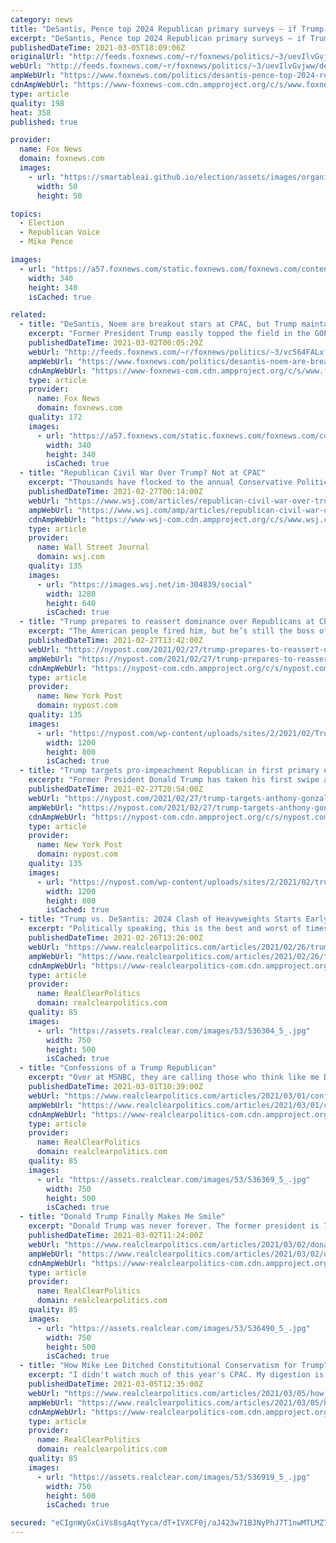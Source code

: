 ```yaml
---
category: news
title: "DeSantis, Pence top 2024 Republican primary surveys – if Trump doesn’t run"
excerpt: "DeSantis, Pence top 2024 Republican primary surveys – if Trump doesn’t run"
publishedDateTime: 2021-03-05T18:09:06Z
originalUrl: "http://feeds.foxnews.com/~r/foxnews/politics/~3/uevIlvGvjww/desantis-pence-top-2024-republican-primary-surveys-if-trump-doesnt-run"
webUrl: "http://feeds.foxnews.com/~r/foxnews/politics/~3/uevIlvGvjww/desantis-pence-top-2024-republican-primary-surveys-if-trump-doesnt-run"
ampWebUrl: "https://www.foxnews.com/politics/desantis-pence-top-2024-republican-primary-surveys-if-trump-doesnt-run.amp"
cdnAmpWebUrl: "https://www-foxnews-com.cdn.ampproject.org/c/s/www.foxnews.com/politics/desantis-pence-top-2024-republican-primary-surveys-if-trump-doesnt-run.amp"
type: article
quality: 198
heat: 358
published: true

provider:
  name: Fox News
  domain: foxnews.com
  images:
    - url: "https://smartableai.github.io/election/assets/images/organizations/foxnews.com-50x50.jpg"
      width: 50
      height: 50

topics:
  - Election
  - Republican Voice
  - Mike Pence

images:
  - url: "https://a57.foxnews.com/static.foxnews.com/foxnews.com/content/uploads/2019/03/340/340/PaulSteinhauser.jpg?ve=1&tl=1"
    width: 340
    height: 340
    isCached: true

related:
  - title: "DeSantis, Noem are breakout stars at CPAC, but Trump maintains grip on party"
    excerpt: "Former President Trump easily topped the field in the GOP presidential nomination straw poll at the Conservative Political Action Conference, but another big winner at the nation’s largest annual gathering of conservative activist and leaders was Florida Gov. Ron DeSantis."
    publishedDateTime: 2021-03-02T00:05:29Z
    webUrl: "http://feeds.foxnews.com/~r/foxnews/politics/~3/vc564FALxf0/desantis-noem-are-break-out-stars-at-cpac-but-trump-still-holds-grip-on-party"
    ampWebUrl: "https://www.foxnews.com/politics/desantis-noem-are-break-out-stars-at-cpac-but-trump-still-holds-grip-on-party.amp"
    cdnAmpWebUrl: "https://www-foxnews-com.cdn.ampproject.org/c/s/www.foxnews.com/politics/desantis-noem-are-break-out-stars-at-cpac-but-trump-still-holds-grip-on-party.amp"
    type: article
    provider:
      name: Fox News
      domain: foxnews.com
    quality: 172
    images:
      - url: "https://a57.foxnews.com/static.foxnews.com/foxnews.com/content/uploads/2019/03/340/340/PaulSteinhauser.jpg?ve=1&tl=1"
        width: 340
        height: 340
        isCached: true
  - title: "Republican Civil War Over Trump? Not at CPAC"
    excerpt: "Thousands have flocked to the annual Conservative Political Action Conference to hear from former President Donald Trump and some of his staunchest political disciples."
    publishedDateTime: 2021-02-27T00:14:00Z
    webUrl: "https://www.wsj.com/articles/republican-civil-war-over-trump-not-at-cpac-11614366303?mod=newsviewer_click"
    ampWebUrl: "https://www.wsj.com/amp/articles/republican-civil-war-over-trump-not-at-cpac-11614366303"
    cdnAmpWebUrl: "https://www-wsj-com.cdn.ampproject.org/c/s/www.wsj.com/amp/articles/republican-civil-war-over-trump-not-at-cpac-11614366303"
    type: article
    provider:
      name: Wall Street Journal
      domain: wsj.com
    quality: 135
    images:
      - url: "https://images.wsj.net/im-304839/social"
        width: 1280
        height: 640
        isCached: true
  - title: "Trump prepares to reassert dominance over Republicans at CPAC"
    excerpt: "The American people fired him, but he’s still the boss of CPAC. Former President Trump will take centerstage at the influential Conservative Political Action Conference"
    publishedDateTime: 2021-02-27T13:42:00Z
    webUrl: "https://nypost.com/2021/02/27/trump-prepares-to-reassert-dominance-over-republicans-at-cpac/"
    ampWebUrl: "https://nypost.com/2021/02/27/trump-prepares-to-reassert-dominance-over-republicans-at-cpac/amp/"
    cdnAmpWebUrl: "https://nypost-com.cdn.ampproject.org/c/s/nypost.com/2021/02/27/trump-prepares-to-reassert-dominance-over-republicans-at-cpac/amp/"
    type: article
    provider:
      name: New York Post
      domain: nypost.com
    quality: 135
    images:
      - url: "https://nypost.com/wp-content/uploads/sites/2/2021/02/Trump_Conservatives.jpg?quality=90&strip=all&w=1200"
        width: 1200
        height: 800
        isCached: true
  - title: "Trump targets pro-impeachment Republican in first primary endorsement"
    excerpt: "Former President Donald Trump has taken his first swipe at one of the Republican dissidents who voted to impeach him. Trump issued a warm endorsement Friday for Max Miller, 32, a former White"
    publishedDateTime: 2021-02-27T20:54:00Z
    webUrl: "https://nypost.com/2021/02/27/trump-targets-anthony-gonzalez-in-first-primary-endorsement/"
    ampWebUrl: "https://nypost.com/2021/02/27/trump-targets-anthony-gonzalez-in-first-primary-endorsement/amp/"
    cdnAmpWebUrl: "https://nypost-com.cdn.ampproject.org/c/s/nypost.com/2021/02/27/trump-targets-anthony-gonzalez-in-first-primary-endorsement/amp/"
    type: article
    provider:
      name: New York Post
      domain: nypost.com
    quality: 135
    images:
      - url: "https://nypost.com/wp-content/uploads/sites/2/2021/02/trump-endorsement.jpg?quality=90&strip=all&w=1200"
        width: 1200
        height: 800
        isCached: true
  - title: "Trump vs. DeSantis: 2024 Clash of Heavyweights Starts Early"
    excerpt: "Politically speaking, this is the best and worst of times to be Florida Gov. Ron DeSantis. Lets start with best: Midway through his first term, the"
    publishedDateTime: 2021-02-26T13:26:00Z
    webUrl: "https://www.realclearpolitics.com/articles/2021/02/26/trump_vs_desantis_2024_clash_of_heavyweights_starts_early_145307.html#!"
    ampWebUrl: "https://www.realclearpolitics.com/articles/2021/02/26/trump_vs_desantis_2024_clash_of_heavyweights_starts_early_145307.amp.html"
    cdnAmpWebUrl: "https://www-realclearpolitics-com.cdn.ampproject.org/c/s/www.realclearpolitics.com/articles/2021/02/26/trump_vs_desantis_2024_clash_of_heavyweights_starts_early_145307.amp.html"
    type: article
    provider:
      name: RealClearPolitics
      domain: realclearpolitics.com
    quality: 85
    images:
      - url: "https://assets.realclear.com/images/53/536304_5_.jpg"
        width: 750
        height: 500
        isCached: true
  - title: "Confessions of a Trump Republican"
    excerpt: "Over at MSNBC, they are calling those who think like me Dead-Enders, people who will follow Donald Trump into the bunker and die with him."
    publishedDateTime: 2021-03-01T10:39:00Z
    webUrl: "https://www.realclearpolitics.com/articles/2021/03/01/confessions_of_a_trump_republican_145316.html"
    ampWebUrl: "https://www.realclearpolitics.com/articles/2021/03/01/confessions_of_a_trump_republican_145316.amp.html"
    cdnAmpWebUrl: "https://www-realclearpolitics-com.cdn.ampproject.org/c/s/www.realclearpolitics.com/articles/2021/03/01/confessions_of_a_trump_republican_145316.amp.html"
    type: article
    provider:
      name: RealClearPolitics
      domain: realclearpolitics.com
    quality: 85
    images:
      - url: "https://assets.realclear.com/images/53/536369_5_.jpg"
        width: 750
        height: 500
        isCached: true
  - title: "Donald Trump Finally Makes Me Smile"
    excerpt: "Donald Trump was never forever. The former president is 74, obese and the subject of serious criminal investigations. Resurfacing after disgracefully"
    publishedDateTime: 2021-03-02T11:24:00Z
    webUrl: "https://www.realclearpolitics.com/articles/2021/03/02/donald_trump_finally_makes_me_smile_145329.html#!"
    ampWebUrl: "https://www.realclearpolitics.com/articles/2021/03/02/donald_trump_finally_makes_me_smile_145329.amp.html"
    cdnAmpWebUrl: "https://www-realclearpolitics-com.cdn.ampproject.org/c/s/www.realclearpolitics.com/articles/2021/03/02/donald_trump_finally_makes_me_smile_145329.amp.html"
    type: article
    provider:
      name: RealClearPolitics
      domain: realclearpolitics.com
    quality: 85
    images:
      - url: "https://assets.realclear.com/images/53/536490_5_.jpg"
        width: 750
        height: 500
        isCached: true
  - title: "How Mike Lee Ditched Constitutional Conservatism for Trump"
    excerpt: "I didn't watch much of this year's CPAC. My digestion is sound, but there's no point in taking unnecessary risks. Still, I did note the presence of Sen."
    publishedDateTime: 2021-03-05T12:35:00Z
    webUrl: "https://www.realclearpolitics.com/articles/2021/03/05/how_mike_lee_ditched_constitutional_conservatism_for_trump_145353.html#!"
    ampWebUrl: "https://www.realclearpolitics.com/articles/2021/03/05/how_mike_lee_ditched_constitutional_conservatism_for_trump_145353.amp.html"
    cdnAmpWebUrl: "https://www-realclearpolitics-com.cdn.ampproject.org/c/s/www.realclearpolitics.com/articles/2021/03/05/how_mike_lee_ditched_constitutional_conservatism_for_trump_145353.amp.html"
    type: article
    provider:
      name: RealClearPolitics
      domain: realclearpolitics.com
    quality: 85
    images:
      - url: "https://assets.realclear.com/images/53/536919_5_.jpg"
        width: 750
        height: 500
        isCached: true

secured: "eCIgnWyGxCiVs8sgAqtYyca/dT+IVXCF0j/aJ423w71BJNyPhJ7T1nwMTLMZ7wktBa+Hij++GWrsg1gjWoH7r9ump1Beu2AnC8ZWexKDPmtmDsVggqduH5OGxNCVyN/7lqumWtRsmlJoUqHtKCshnqOeaIJYe8hBThnOR6TyAXqygQeeE5Gff+Yr9oX5SUWNZ3762zLctoDszIe2rQiOsBafdKDkrSLHkkRhR0t9Hw48vp3WIFLTJRs7eLX5Wo1yV0LcolmeC4cSzpIErJOAgcMFioClJz1V5cpZJPpXqP4X7SV2hJFPknp8tb7utNYf0pud9Wja3RgL+tPm9o9yoXD2iAbxtJUFwUT8WviYuAM=;o/a+ZlHOL1ZA2Q6m3asr9A=="
---
```


